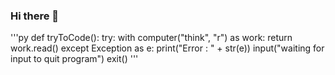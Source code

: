 ### Hi there 👋

'''py
def tryToCode():
    try:
        with computer("think", "r") as work:
            return work.read()
    except Exception as e:
        print("Error : " + str(e))
        input("waiting for input to quit program")
        exit()
'''
